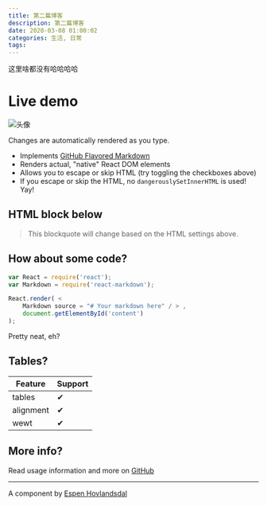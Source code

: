 ```yaml
---
title: 第二篇博客
description: 第二篇博客
date: 2020-03-08 01:00:02
categories: 生活, 日常
tags: 
---
```


这里啥都没有哈哈哈哈

# Live demo

![头像](./articles/assets/avatar.jpg)

Changes are automatically rendered as you type.

* Implements [GitHub Flavored Markdown](https://github.github.com/gfm/)
* Renders actual, "native" React DOM elements
* Allows you to escape or skip HTML (try toggling the checkboxes above)
* If you escape or skip the HTML, no `dangerouslySetInnerHTML` is used! Yay!

## HTML block below

<blockquote>
  This blockquote will change based on the HTML settings above.
</blockquote>

## How about some code?

``` javascript
var React = require('react');
var Markdown = require('react-markdown');

React.render( <
    Markdown source = "# Your markdown here" / > ,
    document.getElementById('content')
);
```

Pretty neat, eh?

## Tables?

| Feature   | Support |
| --------- | ------- |
| tables    | ✔ |
| alignment | ✔ |
| wewt      | ✔ |

## More info?

Read usage information and more on [GitHub](//github.com/rexxars/react-markdown)

---------------

A component by [Espen Hovlandsdal](https://espen.codes/)

